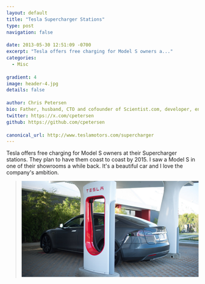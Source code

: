 ```yaml
---
layout: default
title: "Tesla Supercharger Stations"
type: post
navigation: false

date: 2013-05-30 12:51:09 -0700
excerpt: "Tesla offers free charging for Model S owners a..."
categories:
  - Misc

gradient: 4
image: header-4.jpg
details: false

author: Chris Petersen
bio: Father, husband, CTO and cofounder of Scientist.com, developer, entrepreneur and technologist.
twitter: https://x.com/cpetersen
github: https://github.com/cpetersen

canonical_url: http://www.teslamotors.com/supercharger
---
```



Tesla offers free charging for Model S owners at their Supercharger stations. They plan to have them coast to coast by 2015. I saw a Model S in one of their showrooms a while back. It's a beautiful car and I love the company's ambition.

 >
 >
 >   ![Model S at Supercharger](/assets/import/5d33906aa1b4d71332f27bb956f18a52.jpg)
 >
 >
